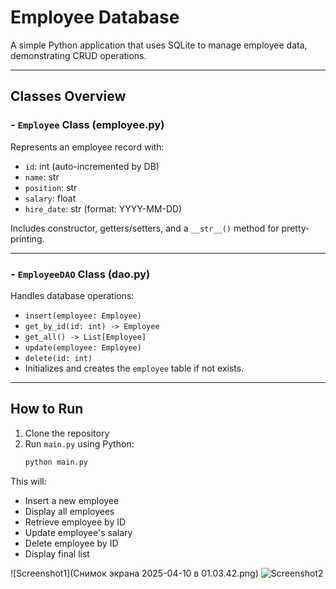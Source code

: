 # Employee Database

A simple Python application that uses SQLite to manage employee data, demonstrating CRUD operations.

---

##  Classes Overview

### - `Employee` Class (employee.py)

Represents an employee record with:

- `id`: int (auto-incremented by DB)
- `name`: str
- `position`: str
- `salary`: float
- `hire_date`: str (format: YYYY-MM-DD)

Includes constructor, getters/setters, and a `__str__()` method for pretty-printing.

---

### - `EmployeeDAO` Class (dao.py)

Handles database operations:

- `insert(employee: Employee)`
- `get_by_id(id: int) -> Employee`
- `get_all() -> List[Employee]`
- `update(employee: Employee)`
- `delete(id: int)`
- Initializes and creates the `employee` table if not exists.

---

## How to Run
1. Clone the repository
2. Run `main.py` using Python:
   ```bash
   python main.py

This will:
- Insert a new employee
- Display all employees
- Retrieve employee by ID
- Update employee's salary
- Delete employee by ID
- Display final list

![Screenshot1](Снимок экрана 2025-04-10 в 01.03.42.png)
![Screenshot2](screenshot_1.png)
